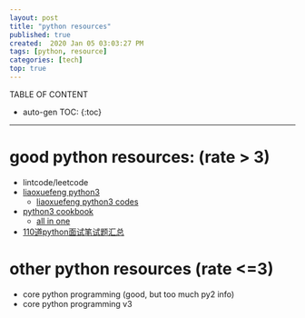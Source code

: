 ```yaml
---
layout: post
title: "python resources"
published: true
created:  2020 Jan 05 03:03:27 PM
tags: [python, resource]
categories: [tech]
top: true
---
```


TABLE OF CONTENT

* auto-gen TOC:
{:toc}

- - -

# good python resources: (rate > 3)

* lintcode/leetcode
* [liaoxuefeng python3](https://www.liaoxuefeng.com/wiki/1016959663602400)
  - [liaoxuefeng python3 codes](https://github.com/michaelliao/learn-python)
* [python3 cookbook](https://github.com/pinggit/python3-cookbook)
  - [all in one](https://github.com/pinggit/python3-cookbook/blob/master/source/all2.ping.adoc)
* [110道python面试笔试题汇总](https://mp.weixin.qq.com/s?__biz=MzI1MTQ4MDAyMg==&mid=100001224&idx=1&sn=45c5413eea5a865311a15f897e32969f&chksm=69f317715e849e675423f771d99b72a696f5de3714777f4de910d21c5f83e5d361480789d319&mpshare=1&scene=1&srcid=&sharer_sharetime=1578198860743&sharer_shareid=e20761eb8d1825deadb140756c707abc#rd)

# other python resources (rate <=3)

* core python programming    (good, but too much py2 info)
* core python programming v3




